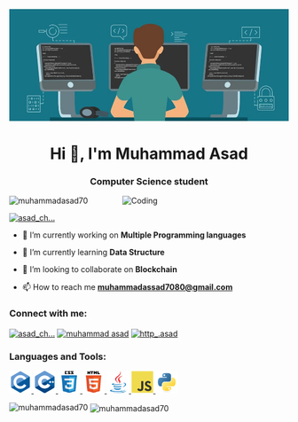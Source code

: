 
<img src="./software-developer-character-programmer-vector-26310882-4.jpg">
<h1 align="center">Hi 👋, I'm Muhammad Asad</h1>
<h3 align="center">Computer Science student</h3>
<img align="right" alt="Coding" width="300" src="https://cdn.dribbble.com/users/1162077/screenshots/3848914/programmer.gif">


<p align="left"> <img src="https://komarev.com/ghpvc/?username=muhammadasad70&label=Profile%20views&color=0e75b6&style=flat" alt="muhammadasad70" /> </p>

<p align="left"> <a href="https://twitter.com/asad_ch..." target="blank"><img src="https://img.shields.io/twitter/follow/asad_ch...?logo=twitter&style=for-the-badge" alt="asad_ch..." /></a> </p>

- 🔭 I’m currently working on **Multiple Programming languages**<br/>

- 🌱 I’m currently learning **Data Structure**<br/>

- 👯 I’m looking to collaborate on **Blockchain**<br/>

- 📫 How to reach me **muhammadassad7080@gmail.com**

<h3 align="left">Connect with me:</h3>
<p align="left">
<a href="https://twitter.com/asad_ch..." target="blank"><img align="center" src="https://raw.githubusercontent.com/rahuldkjain/github-profile-readme-generator/master/src/images/icons/Social/twitter.svg" alt="asad_ch..." height="30" width="40" /></a>
<a href="https://fb.com/muhammad asad" target="blank"><img align="center" src="https://raw.githubusercontent.com/rahuldkjain/github-profile-readme-generator/master/src/images/icons/Social/facebook.svg" alt="muhammad asad" height="30" width="40" /></a>
<a href="https://instagram.com/http_.asad" target="blank"><img align="center" src="https://raw.githubusercontent.com/rahuldkjain/github-profile-readme-generator/master/src/images/icons/Social/instagram.svg" alt="http_.asad" height="30" width="40" /></a>
</p>

<h3 align="left">Languages and Tools:</h3>
<p align="left"> <a href="https://www.cprogramming.com/" target="_blank" rel="noreferrer"> <img src="https://raw.githubusercontent.com/devicons/devicon/master/icons/c/c-original.svg" alt="c" width="40" height="40"/> </a> <a href="https://www.w3schools.com/cpp/" target="_blank" rel="noreferrer"> <img src="https://raw.githubusercontent.com/devicons/devicon/master/icons/cplusplus/cplusplus-original.svg" alt="cplusplus" width="40" height="40"/> </a> <a href="https://www.w3schools.com/css/" target="_blank" rel="noreferrer"> <img src="https://raw.githubusercontent.com/devicons/devicon/master/icons/css3/css3-original-wordmark.svg" alt="css3" width="40" height="40"/> </a> <a href="https://www.w3.org/html/" target="_blank" rel="noreferrer"> <img src="https://raw.githubusercontent.com/devicons/devicon/master/icons/html5/html5-original-wordmark.svg" alt="html5" width="40" height="40"/> </a> <a href="https://www.java.com" target="_blank" rel="noreferrer"> <img src="https://raw.githubusercontent.com/devicons/devicon/master/icons/java/java-original.svg" alt="java" width="40" height="40"/> </a> <a href="https://developer.mozilla.org/en-US/docs/Web/JavaScript" target="_blank" rel="noreferrer"> <img src="https://raw.githubusercontent.com/devicons/devicon/master/icons/javascript/javascript-original.svg" alt="javascript" width="40" height="40"/> </a> <a href="https://www.python.org" target="_blank" rel="noreferrer"> <img src="https://raw.githubusercontent.com/devicons/devicon/master/icons/python/python-original.svg" alt="python" width="40" height="40"/> </a> </p>

<p><img align="left" src="https://github-readme-stats.vercel.app/api/top-langs?username=muhammadasad70&show_icons=true&locale=en&layout=compact" alt="muhammadasad70" /></p>

<p>&nbsp;<img align="center" src="https://github-readme-stats.vercel.app/api?username=muhammadasad70&show_icons=true&locale=en" alt="muhammadasad70" /></p>

